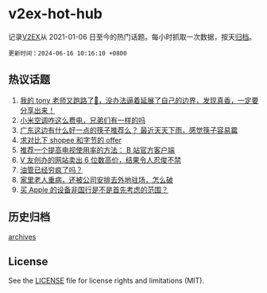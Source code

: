 # v2ex-hot-hub

 记录[V2EX](https://www.v2ex.com/)从 2021-01-06 日至今的热门话题。每小时抓取一次数据，按天[归档](archives)。

`更新时间：2024-06-16 10:16:10 +0800`

## 热议话题

1. [我的 tony 老师又跑路了🤣，没办法逼着延展了自己的边界，发现真香，一定要分享出来！](https://www.v2ex.com/t/1049738)
1. [小米空调咋这么费电，兄弟们有一样的吗](https://www.v2ex.com/t/1049781)
1. [广东这边有什么好一点的筷子推荐么？ 最近天天下雨，感觉筷子容易霉](https://www.v2ex.com/t/1049721)
1. [求对比下 shopee 和字节的 offer](https://www.v2ex.com/t/1049712)
1. [推荐一个提高电视使用率的方法： B 站官方客户端](https://www.v2ex.com/t/1049718)
1. [V 友创办的网站卖出 6 位数高价，结果令人忍俊不禁](https://www.v2ex.com/t/1049801)
1. [油管已经穷疯了吗？](https://www.v2ex.com/t/1049851)
1. [家里老人重病，还被公司安排去外地驻场，怎么破](https://www.v2ex.com/t/1049843)
1. [买 Apple 的设备非国行是不是首先考虑的范围？](https://www.v2ex.com/t/1049837)

## 历史归档

[archives](archives)

## License

See the [LICENSE](LICENSE) file for license rights and limitations (MIT).
